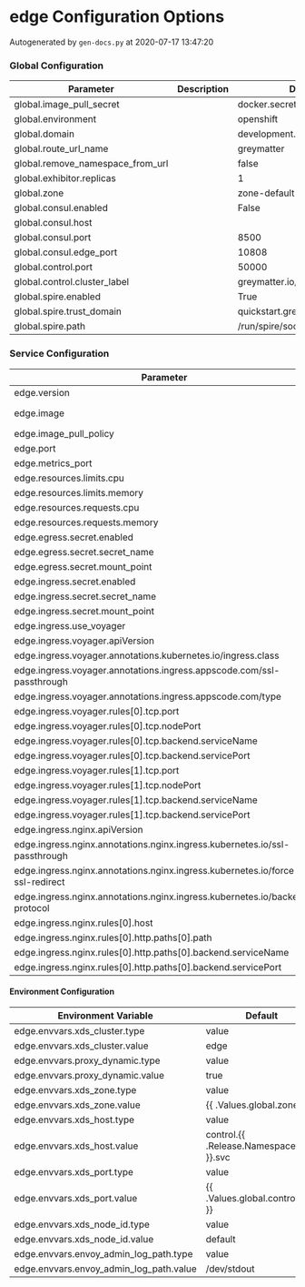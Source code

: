# edge Configuration Options

Autogenerated by `gen-docs.py` at 2020-07-17 13:47:20

### Global Configuration

|           Parameter            |Description|          Default           |
|--------------------------------|-----------|----------------------------|
|global.image_pull_secret        |           |docker.secret               |
|global.environment              |           |openshift                   |
|global.domain                   |           |development.deciphernow.com |
|global.route_url_name           |           |greymatter                  |
|global.remove_namespace_from_url|           |false                       |
|global.exhibitor.replicas       |           |                           1|
|global.zone                     |           |zone-default-zone           |
|global.consul.enabled           |           |False                       |
|global.consul.host              |           |                            |
|global.consul.port              |           |                        8500|
|global.consul.edge_port         |           |                       10808|
|global.control.port             |           |                       50000|
|global.control.cluster_label    |           |greymatter.io/control       |
|global.spire.enabled            |           |True                        |
|global.spire.trust_domain       |           |quickstart.greymatter.io    |
|global.spire.path               |           |/run/spire/socket/agent.sock|

### Service Configuration

|                                  Parameter                                  |Description|                                        Default                                         |
|-----------------------------------------------------------------------------|-----------|----------------------------------------------------------------------------------------|
|edge.version                                                                 |           |1.4.2                                                                                   |
|edge.image                                                                   |           |docker.production.deciphernow.com/deciphernow/gm-proxy:{{ tpl $.Values.edge.version $ }}|
|edge.image_pull_policy                                                       |           |IfNotPresent                                                                            |
|edge.port                                                                    |           |                                                                                   10808|
|edge.metrics_port                                                            |           |                                                                                    8081|
|edge.resources.limits.cpu                                                    |           |                                                                                       1|
|edge.resources.limits.memory                                                 |           |1Gi                                                                                     |
|edge.resources.requests.cpu                                                  |           |100m                                                                                    |
|edge.resources.requests.memory                                               |           |128Mi                                                                                   |
|edge.egress.secret.enabled                                                   |           |True                                                                                    |
|edge.egress.secret.secret_name                                               |           |greymatter-edge-egress                                                                  |
|edge.egress.secret.mount_point                                               |           |/etc/proxy/tls/sidecar/                                                                 |
|edge.ingress.secret.enabled                                                  |           |True                                                                                    |
|edge.ingress.secret.secret_name                                              |           |greymatter-edge-ingress                                                                 |
|edge.ingress.secret.mount_point                                              |           |/etc/proxy/tls/edge/                                                                    |
|edge.ingress.use_voyager                                                     |           |False                                                                                   |
|edge.ingress.voyager.apiVersion                                              |           |voyager.appscode.com/v1beta1                                                            |
|edge.ingress.voyager.annotations.kubernetes.io/ingress.class                 |           |voyager                                                                                 |
|edge.ingress.voyager.annotations.ingress.appscode.com/ssl-passthrough        |           |true                                                                                    |
|edge.ingress.voyager.annotations.ingress.appscode.com/type                   |           |NodePort                                                                                |
|edge.ingress.voyager.rules[0].tcp.port                                       |           |80                                                                                      |
|edge.ingress.voyager.rules[0].tcp.nodePort                                   |           |30001                                                                                   |
|edge.ingress.voyager.rules[0].tcp.backend.serviceName                        |           |edge                                                                                    |
|edge.ingress.voyager.rules[0].tcp.backend.servicePort                        |           |                                                                                   10808|
|edge.ingress.voyager.rules[1].tcp.port                                       |           |443                                                                                     |
|edge.ingress.voyager.rules[1].tcp.nodePort                                   |           |30000                                                                                   |
|edge.ingress.voyager.rules[1].tcp.backend.serviceName                        |           |edge                                                                                    |
|edge.ingress.voyager.rules[1].tcp.backend.servicePort                        |           |                                                                                   10808|
|edge.ingress.nginx.apiVersion                                                |           |extensions/v1beta1                                                                      |
|edge.ingress.nginx.annotations.nginx.ingress.kubernetes.io/ssl-passthrough   |           |true                                                                                    |
|edge.ingress.nginx.annotations.nginx.ingress.kubernetes.io/force-ssl-redirect|           |true                                                                                    |
|edge.ingress.nginx.annotations.nginx.ingress.kubernetes.io/backend-protocol  |           |https                                                                                   |
|edge.ingress.nginx.rules[0].host                                             |           |development.deciphernow.com                                                             |
|edge.ingress.nginx.rules[0].http.paths[0].path                               |           |/                                                                                       |
|edge.ingress.nginx.rules[0].http.paths[0].backend.serviceName                |           |edge                                                                                    |
|edge.ingress.nginx.rules[0].http.paths[0].backend.servicePort                |           |                                                                                   10808|

#### Environment Configuration

|         Environment Variable          |              Default               |
|---------------------------------------|------------------------------------|
|edge.envvars.xds_cluster.type          |value                               |
|edge.envvars.xds_cluster.value         |edge                                |
|edge.envvars.proxy_dynamic.type        |value                               |
|edge.envvars.proxy_dynamic.value       |true                                |
|edge.envvars.xds_zone.type             |value                               |
|edge.envvars.xds_zone.value            |{{ .Values.global.zone }}           |
|edge.envvars.xds_host.type             |value                               |
|edge.envvars.xds_host.value            |control.{{ .Release.Namespace }}.svc|
|edge.envvars.xds_port.type             |value                               |
|edge.envvars.xds_port.value            |{{ .Values.global.control.port }}   |
|edge.envvars.xds_node_id.type          |value                               |
|edge.envvars.xds_node_id.value         |default                             |
|edge.envvars.envoy_admin_log_path.type |value                               |
|edge.envvars.envoy_admin_log_path.value|/dev/stdout                         |

